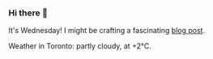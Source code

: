 ### Hi there :wave:

It's Wednesday! I might be crafting a fascinating [blog post](https://www.benjaminwuethrich.dev).

Weather in Toronto: partly cloudy, at +2°C.
